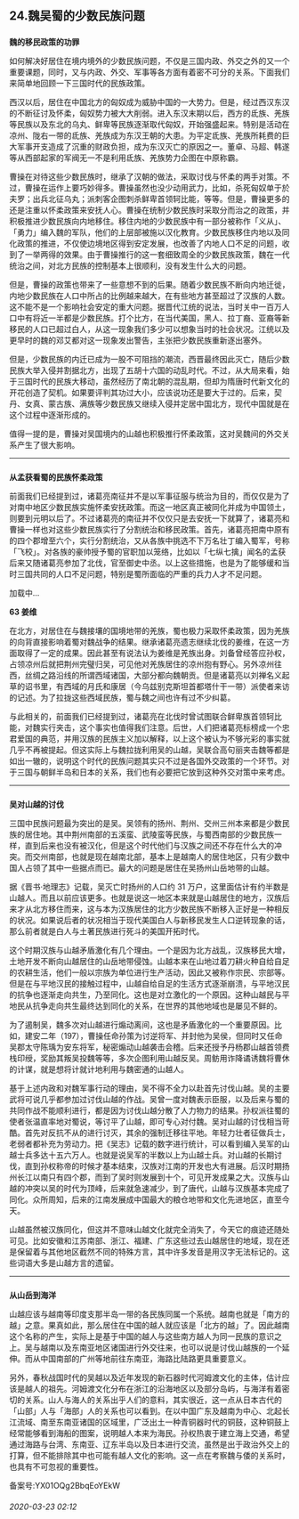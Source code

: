 ## 24.魏吴蜀的少数民族问题

### 
**魏的移民政策的功罪**



 如何解决好居住在境内境外的少数民族问题，不仅是三国内政、外交之外的又一个重要课题，同时，又与内政、外交、军事等各方面有着密不可分的关系。下面我们来简单地回顾一下三国时代的民族政策。
 



 西汉以后，居住在中国北方的匈奴成为威胁中国的一大势力。但是，经过西汉东汉的不断征讨及怀柔，匈奴势力被大大削弱。进入东汉末期以后，西方的氐族、羌族等民族以及东北的乌丸、鲜卑等民族逐渐取代匈奴，开始强盛起来。特别是活动在凉州、陇右一带的氐族、羌族成为东汉王朝的大患。为平定氐族、羌族所耗费的巨大军事开支造成了沉重的财政负担，成为东汉灭亡的原因之一。董卓、马超、韩遂等从西部起家的军阀无一不是利用氐族、羌族势力企图在中原称霸。
 



 曹操在对待这些少数民族时，继承了汉朝的做法，采取讨伐与怀柔的两手对策。不过，曹操在运作上要巧妙得多。曹操虽然也没少动用武力，比如，杀死匈奴单于於夫罗；出兵北征乌丸；派刺客企图刺杀鲜卑首领轲比能，等等。但是，曹操更多的还是注重以怀柔政策来安抚人心。曹操在统制少数民族时采取分而治之的政策，并积极推进少数民族向内地移住。移住内地的少数民族中有一部分被称作「义从」、「勇力」编入魏的军队，他们的上层部被施以汉化教育。少数民族移住内地以及同化政策的推进，不仅使边境地区得到安定发展，也改善了内地人口不足的问题，收到了一举两得的效果。由于曹操推行的这一套细致周全的少数民族政策，魏在一代统治之间，对北方民族的控制基本上很顺利，没有发生什么大的问题。
 



 但是，曹操的政策也带来了一些意想不到的后果。随着少数民族不断向内地迁徙，内地少数民族在人口中所占的比例越来越大，在有些地方甚至超过了汉族的人数。这不能不是一个影响社会安定的重大问题。据晋代江统的说法，当时关中一百万人口中有将近一半都是少数民族。打个比方，在当代美国，黑人、拉丁裔、亚裔等新移民的人口已超过白人，从这一现象我们多少可以想象当时的社会状况。江统以及更早时的魏的邓艾都对这一现象发出警告，主张把少数民族重新逐出塞外。
 



 但是，少数民族的内迁已成为一股不可阻挡的潮流，西晋最终因此灭亡，随后少数民族大举入侵并割据北方，出现了五胡十六国的动乱时代。不过，从大局来看，始于三国时代的民族大移动，虽然经历了南北朝的混乱期，但却为隋唐时代新文化的开花创造了契机。如果要评判其功过大小，应该说功还是要大于过的。后来，契丹、女真、蒙古族、满族等少数民族又继续入侵并定居中国北方，现代中国就是在这个过程中逐渐形成的。
 



 值得一提的是，曹操对吴国境内的山越也积极推行怀柔政策，这对吴魏间的外交关系产生了很大影响。
 




---


### 
**从孟获看蜀的民族怀柔政策**



 前面我们已经提到过，诸葛亮南征并不是以军事征服与统治为目的，而仅仅是为了对南中地区少数民族实施怀柔安抚政策。而这一地区真正被同化并成为中国领土，则要到元明以后了。不过诸葛亮的南征并不仅仅只是去安抚一下就算了，诸葛亮和曹操一样也对这些少数民族实行了分割统治和移民政策。首先，诸葛亮把南中原有的四个郡增至六个，实行分割统治，又从各族中挑选不下万名壮丁编入蜀军，号称「飞校」。对各族的豪帅授予蜀的官职加以笼络，比如以「七纵七擒」闻名的孟获后来又随诸葛亮参加了北伐，官至御史中丞。以上这些措施，也是为了能够缓和当时三国共同的人口不足问题，特别是蜀所面临的严重的兵力人才不足问题。
 



![]()加载中...




**63 姜维** 




 在北方，对居住在与魏接壤的国境地带的羌族，蜀也极力采取怀柔政策，因为羌族的向背直接影响着蜀对魏战争的结果。继承诸葛亮遗志继续北伐的姜维，在这一方面取得了一定的成果。因此甚至有说法认为姜维是羌族出身。刘备曾经答应孙权，占领凉州后就把荆州完璧归吴，可见他对羌族居住的凉州抱有野心。另外凉州往西，丝绸之路沿线的所谓西域诸国，大部分都向魏朝贡。但是诸葛亮以刘禅名义起草的诏书里，有西域的月氏和康居（今乌兹别克斯坦首都塔什干一带）派使者来访的记述。为了拉拢这些西域民族，蜀与魏之间也许有过不少纠葛。
 



 与此相关的，前面我们已经提到过，诸葛亮在北伐时曾试图联合鲜卑族首领轲比能，对魏实行夹击，这个事实也值得我们注意。后世，人们把诸葛亮标榜成一个忠君爱国的典范，并用汉族的民族主义加以解释，以上这个被认为不够光彩的事实就几乎不再被提起。但这实际上与魏拉拢利用吴的山越，吴联合高句丽夹击魏等都是如出一辙的，说明这个时代的民族问题其实只不过是各国外交政策的一个环节。对于三国与朝鲜半岛和日本的关系，我们也有必要把它放到这种外交对策中来考虑。
 




---


### 
**吴对山越的讨伐**



 三国中民族问题最为突出的是吴。吴领有的扬州、荆州、交州三州本来都是少数民族的居住地。其中荆州南部的五溪蛮、武陵蛮等民族，与蜀西南部的少数民族一样，直到后来也没有被汉化，但是这个时代他们与汉族之间还不存在什么大的冲突。而交州南部，也就是现在越南北部，基本上是越南人的居住地区，只有少数中国人占领了其中一些据点而已。最大的问题是居住在吴扬州山岳地带的山越。
 



 据《晋书·地理志》记载，吴灭亡时扬州的人口约 31 万户，这里面估计有约半数是山越人。而且以前应该更多。也就是说这一地区本来就是山越居住的地方，汉族后来才从北方移住而来，这与本为汉族居住的北方少数民族不断移入正好是一种相反的状况。如果说后者的状况相当于现代美国白人与新移民发生人口逆转现象的话，那么前者就是白人与土著民族进行死斗的美国开拓时代。
 



 这个时期汉族与山越矛盾激化有几个理由。一个是因为北方战乱，汉族移民大增，土地开发不断向山越居住的山岳地带侵蚀。山越本来在山地过着刀耕火种自给自足的农耕生活，他们一般以宗族为单位进行生产活动，因此又被称作宗民、宗部等。但是在与平地汉民的接触过程中，山越自给自足的生活方式逐渐崩溃，与平地汉民的抗争也逐渐走向共生，乃至同化。这也是对立激化的一个原因。这种山越民与平地民从抗争走向共生最终达到同化的关系，在世界的其他地域也是屡见不鲜的。
 



 为了遏制吴，魏多次对山越进行煽动离间，这也是矛盾激化的一个重要原因。比如，建安二年（197），曹操任命孙策为讨逆将军、并封他为吴侯，但同时又任命吴郡太守陈瑀为安东将军，秘密煽动山越袭击会稽。后来还授予丹杨郡山越首领费栈印绶，奖励其叛吴投魏等等，多次企图利用山越反吴。周鲂用诈降谲诱魏将曹休的计谋，就是想将计就计地利用与魏密通的山越人。
 



 基于上述内政和对魏军事行动的理由，吴不得不全力以赴首先讨伐山越。吴的主要武将可说几乎都参加过讨伐山越的作战。吴曾一度对魏表示臣服，以及后来与蜀的共同作战不能顺利进行，都是因为讨伐山越分散了人力物力的结果。孙权派往蜀的使者张温直率地对蜀说，等讨平了山越，即可专心对付魏。吴对山越的讨伐相当苛酷。首先对反抗不从的进行讨灭，其余的强制迁移往平地。年轻力壮者征做兵士，老弱者都补充为劳动力。把《吴志》记载的数字进行统计，可以看到编入吴军的山越士兵多达十五六万人。也就是说吴军的半数以上为山越士兵。对山越的长期讨伐，直到孙权称帝的时候才基本结束，汉族对江南的开发也大有进展。后汉时期扬州长江以南只有四个郡，而到了吴时则发展到十个，可见开发成果之大。汉族与山越的冲突以吴的时代为顶峰，后来就急速减少，到了唐代，山越与汉族基本完成了同化。众所周知，后来的江南发展成中国最大的粮仓地带和文化先进地区，直至今天。
 



 山越虽然被汉族同化，但这并不意味山越文化就完全消失了，今天它的痕迹还随处可见。比如安徽和江苏南部、浙江、福建、广东这些过去山越居住的地域，现在还是保留着与其他地区截然不同的特殊方言，其中许多发音是用汉字无法标记的。这些词语大多是山越方言的遗留。
 




---


### 
**从山岳到海洋**



 山越应该与越南等印度支那半岛一带的各民族同属一个系统。越南也就是「南方的越」之意。果真如此，那么居住在中国的越人就应该是「北方的越」了。因此越南这个名称的产生，实际上是基于中国的越人与这些南方越人为同一民族的意识之上。吴与越南以及东南亚地区诸国进行外交往来，也可以说是讨伐山越族的一个延伸。而从中国南部的广州等地前往东南亚，海路比陆路更具重要意义。
 



 另外，春秋战国时代的吴越以及近年发现的新石器时代河姆渡文化的主体，估计应该是越人的祖先。河姆渡文化分布在浙江的沿海地区以及部分岛屿，与海洋有着密切的关系。山人与海人的关系出乎人们的意料，其实很近，这一点从日本古代的「山部」人与「海部」人的关系也可以看到。在以中国广东及越南为中心、北起长江流域、南至东南亚诸国的区域里，广泛出土一种青铜器时代的铜鼓，这种铜鼓上经常能够看到海船的图案，说明越人本来为海民。孙权热衷于建立海上交通，希望通过海路与台湾、东南亚、辽东半岛以及日本进行交流，虽然是出于政治外交上的打算，但不能排除其中也可能有越人文化的影响。这一点在考察魏与倭的关系时，也具有不可忽视的重要性。
 



备案号:YX01OQg2BbqEoYEkW


###### 2020-03-23 02:12
